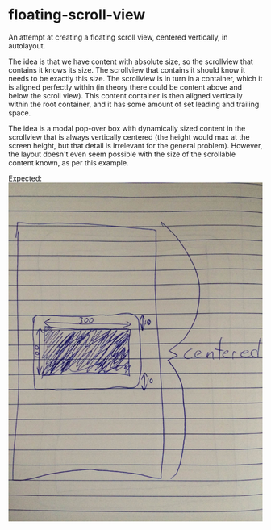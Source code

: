 floating-scroll-view
====================

An attempt at creating a floating scroll view, centered vertically, in autolayout.

The idea is that we have content with absolute size, so the scrollview that contains it knows its size. The scrollview that contains it should know it needs to be exactly this size. The scrollview is in turn in a container, which it is aligned perfectly within (in theory there could be content above and below the scroll view). This content container is then aligned vertically within the root container, and it has some amount of set leading and trailing space.

The idea is a modal pop-over box with dynamically sized content in the scrollview that is always vertically centered (the height would max at the screen height, but that detail is irrelevant for the general problem). However, the layout doesn't even seem possible with the size of the scrollable content known, as per this example.

Expected:
![alt tag](https://github.com/brennan-nc/floating-scroll-view/blob/master/ReadmeImages/photo1.jpg)

